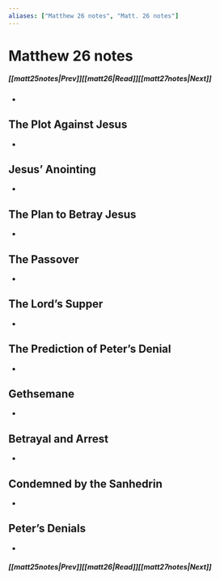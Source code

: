 ```yaml
---
aliases: ["Matthew 26 notes", "Matt. 26 notes"]
---
```

# Matthew 26 notes
##### <span class=arrow-left></span>[[matt25notes|Prev]]<span class=navigation-separator></span>[[matt26|Read]]<span class=navigation-separator></span>[[matt27notes|Next]]<span class=arrow-right></span>
- 
## The Plot Against Jesus
- 
## Jesus’ Anointing
- 
## The Plan to Betray Jesus
- 
## The Passover
- 
## The Lord’s Supper
- 
## The Prediction of Peter’s Denial
- 
## Gethsemane
- 
## Betrayal and Arrest
- 
## Condemned by the Sanhedrin
- 
## Peter’s Denials
- 
##### <span class=arrow-left></span>[[matt25notes|Prev]]<span class=navigation-separator></span>[[matt26|Read]]<span class=navigation-separator></span>[[matt27notes|Next]]<span class=arrow-right></span>